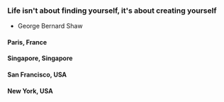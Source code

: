 ### Life isn't about finding yourself, it's about creating yourself 
- George Bernard Shaw

#### Paris, France

#### Singapore, Singapore

#### San Francisco, USA

#### New York, USA
